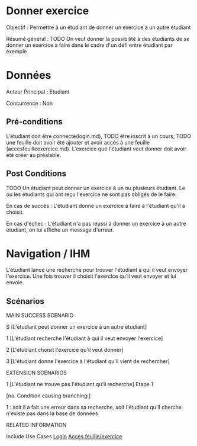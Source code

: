 ﻿
# Donner exercice
Objectif : Permettre à un étudiant de donner un exercice à un autre étudiant

Résumé général : TODO On veut donner la possibilité à des étudiants de se donner un exercice à faire dans le cadre d'un défi entre étudiant par exemple


# Données

Acteur Principal : Etudiant

Concurrence : Non



## Pré-conditions

L'étudiant doit être connecté(login.md), TODO être inscrit à un cours, TODO une feuille doit avoir été ajouter et avoir accès à une feuille (accesfeuilleexercice.md). L'exercice que l'étudiant veut donner doit avoir été créer au préalable.


## Post Conditions

TODO Un étudiant peut donner un exercice à un ou plusieurs étudiant. Le ou les étudiants qui ont reçu l'exercice ne sont pas obligés de le faire.

En cas de succès : L'étudiant donne un exercice à faire à l'étudiant qu'il a choisit.

En cas d'échec : L'étudiant n'a pas réussi à donner un exercice à un autre étudiant, on lui affiche un message d'erreur.



# Navigation / IHM 

L'étudiant lance une recherche pour trouver l'étudiant à qui il veut envoyer l'exercice. Une fois trouver il choisit l'exercice qu'il veut envoyer et lui envoie.



## Scénarios

MAIN SUCCESS SCENARIO

S	[L'étudiant peut donner un exercice à un autre étudiant]

1	[L'étudiant recherche l'étudiant à qui il veut envoyer l'exercice]

2	[L'étudiant choisit l'exercice qu'il veut donner]

3	[L'étudiant donne l'exercice à l'étudiant qu'il vient de rechercher]



EXTENSION SCENARIOS

1	[L'étudiant ne trouve pas l'étudiant qu'il recherche] Etape 1

[na. Condition causing branching:]

1 : soit il a fait une erreur dans sa recherche, soit l'étudiant qu'il cherche n'existe pas dans la base de données 



RELATED INFORMATION

Include Use Cases	[Login](login.md)
	                [Accès feuille/exercice](accesfeuilleexercice.md)



<!--- 
Author : Raphael
Validator :  
-->
